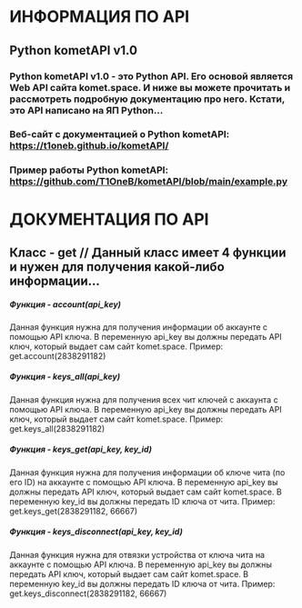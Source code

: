 # ИНФОРМАЦИЯ ПО API
## Python kometAPI v1.0
### Python kometAPI v1.0 - это Python API. Его основой является Web API сайта komet.space. И ниже вы можете прочитать и рассмотреть подробную документацию про него. Кстати, это API написано на ЯП Python...
### Веб-сайт с документацией о Python kometAPI: https://t1oneb.github.io/kometAPI/
### Пример работы Python kometAPI: https://github.com/T1OneB/kometAPI/blob/main/example.py

# ДОКУМЕНТАЦИЯ ПО API

## Класс - get // Данный класс имеет 4 функции и нужен для получения какой-либо информации...
##### Функция - account(api_key)
Данная функция нужна для получения информации об аккаунте с помощью API ключа.
В переменную api_key вы должны передать API ключ, который выдает сам сайт komet.space.
Пример: get.account(2838291182)

##### Функция - keys_all(api_key)
Данная функция нужна для получения всех чит ключей с аккаунта с помощью API ключа.
В переменную api_key вы должны передать API ключ, который выдает сам сайт komet.space.
Пример: get.keys_all(2838291182)

##### Функция - keys_get(api_key, key_id)
Данная функция нужна для получения информации об ключе чита (по его ID) на аккаунте с помощью API ключа.
В переменную api_key вы должны передать API ключ, который выдает сам сайт komet.space.
В переменную key_id вы должны передать ID ключа от чита.
Пример: get.keys_get(2838291182, 66667)

##### Функция - keys_disconnect(api_key, key_id)
Данная функция нужна для отвязки устройства от ключа чита на аккаунте с помощью API ключа.
В переменную api_key вы должны передать API ключ, который выдает сам сайт komet.space.
В переменную key_id вы должны передать ID ключа от чита.
Пример: get.keys_disconnect(2838291182, 66667)
